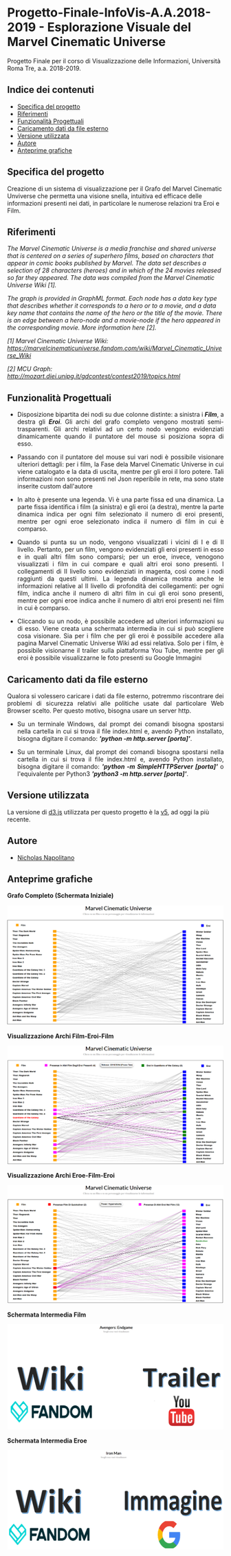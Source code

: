 # Progetto-Finale-InfoVis-A.A.2018-2019 - Esplorazione Visuale del Marvel Cinematic Universe 
Progetto Finale per il corso di Visualizzazione delle Informazioni, Università Roma Tre, a.a. 2018-2019.

## Indice dei contenuti

- [Specifica del progetto](#specifica-del-progetto)
- [Riferimenti](#riferimenti)
- [Funzionalità Progettuali](#funzionalità-progettuali)
- [Caricamento dati da file esterno](#caricamento-dati-da-file-esterno)
- [Versione utilizzata](#versione-utilizzata)
- [Autore](#autore)
- [Anteprime grafiche](#anteprime-grafiche)

## Specifica del progetto
<p align="justify">

Creazione di un sistema di visualizzazione per il Grafo del Marvel Cinematic Unviverse che permetta una visione snella, intuitiva ed efficace delle informazioni presenti nei dati, in particolare le numerose relazioni tra Eroi e Film.
</p>

## Riferimenti

<i>
The Marvel Cinematic Universe is a media franchise and shared universe that is centered on a series of superhero films, based on characters that appear in comic books published by Marvel. The data set describes a selection of 28 characters (heroes) and in which of the 24 movies released so far they appeared. The data was compiled from the Marvel Cinematic Universe Wiki [1].

The graph is provided in GraphML format. Each node has a data key type that describes whether it corresponds to a hero or to a movie, and a data key name that contains the name of the hero or the title of the movie. There is an edge between a hero-node and a movie-node if the hero appeared in the corresponding movie. More information here [2].

[1] Marvel Cinematic Universe Wiki: https://marvelcinematicuniverse.fandom.com/wiki/Marvel_Cinematic_Universe_Wiki

[2] MCU Graph: http://mozart.diei.unipg.it/gdcontest/contest2019/topics.html

</i>
</p>

## Funzionalità Progettuali

- <p align="justify">Disposizione bipartita dei nodi su due colonne distinte: a sinistra i <i><b>Film</b></i>, a destra gli <i><b>Eroi</b></i>. Gli archi del grafo completo vengono mostrati semi-trasparenti. Gli archi relativi ad un certo nodo vengono evidenziati dinamicamente quando il puntatore del mouse si posiziona sopra di esso.</p>

- <p align="justify"> Passando con il puntatore del mouse sui vari nodi è possibile visionare ulteriori dettagli: per i film, la Fase dela Marvel Cinematic Universe in cui viene catalogato e la data di uscita, mentre per gli eroi il loro potere. Tali informazioni non sono presenti nel Json reperibile in rete, ma sono state inserite custom dall'autore</p>

- <p align="justify">In alto è presente una legenda. Vi è una parte fissa ed una dinamica. La parte fissa identifica i film (a sinistra) e gli eroi (a destra), mentre la parte dinamica indica per ogni film selezionato il numero di eroi presenti, mentre per ogni eroe selezionato indica il numero di film in cui è comparso.</p>

- <p align="justify">Quando si punta su un nodo, vengono visualizzati i vicini di I e di II livello. Pertanto, per un film, vengono evidenziati gli eroi presenti in esso e in quali altri film sono comparsi; per un eroe, invece, venogono visualizzati i film in cui compare e quali altri eroi sono presenti. I collegamenti di II livello sono evidenziati in magenta, così come i nodi raggiunti da questi ultimi. La legenda dinamica mostra anche le informazioni relative al II livello di profondità dei collegamenti: per ogni film, indica anche il numero di altri film in cui gli eroi sono presenti, mentre per ogni eroe indica anche il numero di altri eroi presenti nei film in cui è comparso.</p>

- <p align="justify">Cliccando su un nodo, è possibile accedere ad ulteriori informazioni su di esso. Viene creata una schermata intermedia in cui si può scegliere cosa visionare. Sia per i film che per gli eroi è possibile accedere alla pagina Marvel Cinematic Universe Wiki ad essi relativa. Solo per i film, è possibile visionarne il trailer sulla piattaforma You Tube, mentre per gli eroi è possibile visualizzarne le foto presenti su Google Immagini</p>

## Caricamento dati da file esterno
<p align="justify"> Qualora si volessero caricare i dati da file esterno, potremmo riscontrare dei problemi di sicurezza relativi alle politiche usate dal particolare Web Browser scelto. Per questo motivo, bisogna usare un server http.
<ul>
<li> <p align="justify">Su un terminale Windows, dal prompt dei comandi bisogna spostarsi nella cartella in cui si trova il file index.html e, avendo Python installato, bisogna digitare il comando: <i><b>'python -m http.server [porta]'</b></i>. </li> </p>
<li> <p align="justify">Su un terminale Linux, dal prompt dei comandi bisogna spostarsi nella cartella in cui si trova il file index.html e, avendo Python installato, bisogna digitare il comando: <i><b>'python -m SimpleHTTPServer [porta]'</b></i> o l'equivalente per Python3 <i><b>'python3 -m http.server [porta]'</b></i>. </li></p>
  </ul>
</p>

## Versione utilizzata
La versione di [d3.js](https://github.com/d3/d3) utilizzata per questo progetto è la [v5](https://github.com/d3/d3/blob/master/CHANGES.md), ad oggi la più recente.

## Autore

- [Nicholas Napolitano](https://github.com/nicholasnapolitano)

## Anteprime grafiche
<p align="justify">
<b>Grafo Completo (Schermata Iniziale)</b>

![alt text](img/Schermata_Iniziale.png "Grafo Completo")

</p>

<p align="justify">
<b>Visualizzazione Archi Film-Eroi-Film</b>

![alt text](img/Archi_Film_Eroi_Film.png "Archi Film-Eroi-Film")

 </p>

<p align="justify">
<b>Visualizzazione Archi Eroe-Film-Eroi</b>

![alt text](img/Archi_Eroe_Film_Eroi.png "Archi Eroe-Film-Eroi")

 </p>
 
 <p align="justify">
<b>Schermata Intermedia Film</b>

![alt text](img/Schermata_Intermedia_Film.png "Schermata Intermedia Film")

 </p>
 
  <p align="justify">
<b>Schermata Intermedia Eroe</b>

![alt text](img/Schermata_Intermedia_Eroe.png "Schermata Intermedia Eroe")

 </p>
